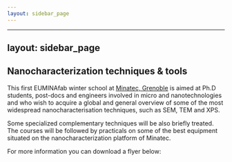 ```yaml
---
layout: sidebar_page
---
```


---
layout: sidebar_page
---

## Nanocharacterization techniques & tools 

This first EUMINAfab winter school at [Minatec, Grenoble](http://www.minatec.com/en) is aimed at Ph.D students, post-docs and engineers involved in micro and nanotechnologies and who wish to acquire a global and general overview of some of the most widespread nanocharacterisation techniques, such as SEM, TEM and XPS.
<!--break-->
Some specialized complementary techniques will be also briefly treated. The courses will be followed by practicals on some of the best equipment situated on the nanocharacterization platform of Minatec.  

For more information you can download a flyer below: